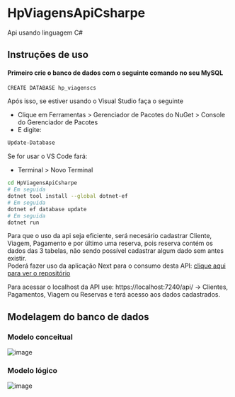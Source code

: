 # HpViagensApiCsharpe
 Api usando linguagem C#

## Instruções de uso
#### Primeiro crie o banco de dados com o seguinte comando no seu MySQL
```bash
CREATE DATABASE hp_viagenscs
```
Após isso, se estiver usando o Visual Studio faça o seguinte
- Clique em Ferramentas > Gerenciador de Pacotes do NuGet > Console do Gerenciador de Pacotes
- E digite:
```bash
Update-Database
```

Se for usar o VS Code fará:
- Terminal > Novo Terminal 
```bash
cd HpViagensApiCsharpe
# Em seguida
dotnet tool install --global dotnet-ef
# Em seguida
dotnet ef database update
# Em seguida
dotnet run
```
Para que o uso da api seja eficiente, será necesário cadastrar Cliente, Viagem, Pagamento e por último uma reserva, pois reserva contém os dados das 3 tabelas, não sendo possível cadastrar algum dado sem antes existir. </br>
Poderá fazer uso da aplicação Next para o consumo desta API: [clique aqui para ver o repositório](https://github.com/heitorpimentel/hp-viagens-final.git)

Para acessar o localhost da API use: https://localhost:7240/api/ -> Clientes, Pagamentos, Viagem ou Reservas e terá acesso aos dados cadastrados.
## Modelagem do banco de dados
### Modelo conceitual
![image](https://github.com/heitorpimentel/HpViagensAPI/assets/130229709/dcd383a3-7d73-4d7f-8a3a-a9bb380bde1c)
### Modelo lógico
![image](https://github.com/heitorpimentel/HpViagensAPI/assets/130229709/17328a10-bcc2-405f-b70a-6057eaaed9c2)
